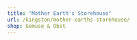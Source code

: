 ```yaml
---
title: "Mother Earth's Storehouse"
url: /kingston/mother-earths-storehouse/
shop: Gemüse & Obst
---
```

